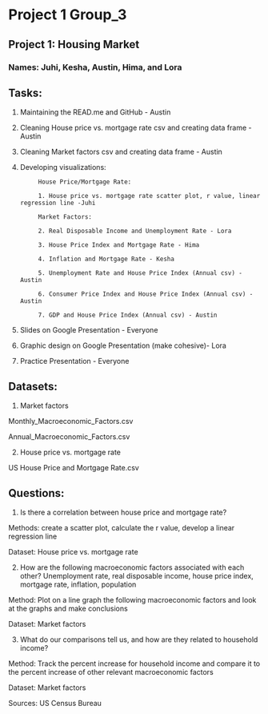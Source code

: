 # Project 1 Group_3
## Project 1: Housing Market

### Names: Juhi, Kesha, Austin, Hima, and Lora

## Tasks:

1. Maintaining the READ.me and GitHub - Austin

2. Cleaning House price vs. mortgage rate csv and creating data frame - Austin

3. Cleaning Market factors csv and creating data frame - Austin

4. Developing visualizations:

            House Price/Mortgage Rate:

            1. House price vs. mortgage rate scatter plot, r value, linear regression line -Juhi

            Market Factors:

            2. Real Disposable Income and Unemployment Rate - Lora

            3. House Price Index and Mortgage Rate - Hima

            4. Inflation and Mortgage Rate - Kesha

            5. Unemployment Rate and House Price Index (Annual csv) - Austin

            6. Consumer Price Index and House Price Index (Annual csv) - Austin

            7. GDP and House Price Index (Annual csv) - Austin

5. Slides on Google Presentation - Everyone

6. Graphic design on Google Presentation (make cohesive)- Lora

7. Practice Presentation - Everyone

## Datasets:

1. Market factors

Monthly_Macroeconomic_Factors.csv

Annual_Macroeconomic_Factors.csv

2. House price vs. mortgage rate

US House Price and Mortgage Rate.csv

## Questions:

1. Is there a correlation between house price and mortgage rate?

Methods: create a scatter plot, calculate the r value, develop a linear regression line

Dataset: House price vs. mortgage rate

2. How are the following macroeconomic factors associated with each other? Unemployment rate, real disposable income, house price index, mortgage rate, inflation, population 

Method: Plot on a line graph the following macroeconomic factors and look at the graphs and make conclusions

Dataset: Market factors 

3. What do our comparisons tell us, and how are they related to household income?

Method: Track the percent increase for household income and compare it to the percent increase of other relevant macroeconomic factors

Dataset: Market factors

Sources: US Census Bureau


